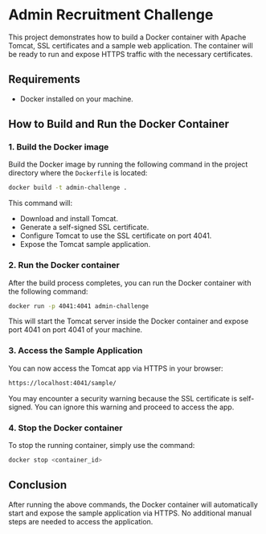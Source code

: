 # Admin Recruitment Challenge

This project demonstrates how to build a Docker container with Apache Tomcat, SSL certificates and a sample web application. The container will be ready to run and expose HTTPS traffic with the necessary certificates.

## Requirements

- Docker installed on your machine.

## How to Build and Run the Docker Container

### 1. Build the Docker image

Build the Docker image by running the following command in the project directory where the `Dockerfile` is located:

```bash
docker build -t admin-challenge .
```

This command will:

- Download and install Tomcat.
- Generate a self-signed SSL certificate.
- Configure Tomcat to use the SSL certificate on port 4041.
- Expose the Tomcat sample application.

### 2. Run the Docker container

After the build process completes, you can run the Docker container with the following command:

```bash
docker run -p 4041:4041 admin-challenge
```

This will start the Tomcat server inside the Docker container and expose port 4041 on port 4041 of your machine.

### 3. Access the Sample Application

You can now access the Tomcat app via HTTPS in your browser:

```bash
https://localhost:4041/sample/
```

You may encounter a security warning because the SSL certificate is self-signed. You can ignore this warning and proceed to access the app.

### 4. Stop the Docker container

To stop the running container, simply use the command:

```bash
docker stop <container_id>
```

## Conclusion

After running the above commands, the Docker container will automatically start and expose the sample application via HTTPS. No additional manual steps are needed to access the application.
